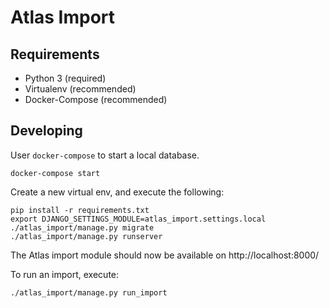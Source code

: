 Atlas Import
============


Requirements
------------

* Python 3 (required)
* Virtualenv (recommended)
* Docker-Compose (recommended)


Developing
----------

User `docker-compose` to start a local database. 

	docker-compose start


Create a new virtual env, and execute the following:

	pip install -r requirements.txt
	export DJANGO_SETTINGS_MODULE=atlas_import.settings.local
	./atlas_import/manage.py migrate
	./atlas_import/manage.py runserver
	

The Atlas import module should now be available on http://localhost:8000/

To run an import, execute:

	./atlas_import/manage.py run_import
	
